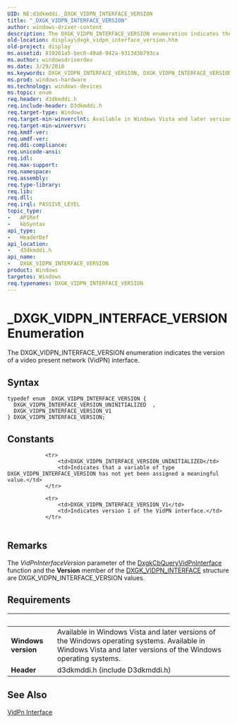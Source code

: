 ```yaml
---
UID: NE:d3dkmddi._DXGK_VIDPN_INTERFACE_VERSION
title: "_DXGK_VIDPN_INTERFACE_VERSION"
author: windows-driver-content
description: The DXGK_VIDPN_INTERFACE_VERSION enumeration indicates the version of a video present network (VidPN) interface.
old-location: display\dxgk_vidpn_interface_version.htm
old-project: display
ms.assetid: 819261a5-bec0-49a8-942a-9313d3b793ca
ms.author: windowsdriverdev
ms.date: 3/29/2018
ms.keywords: DXGK_VIDPN_INTERFACE_VERSION, DXGK_VIDPN_INTERFACE_VERSION enumeration [Display Devices], DXGK_VIDPN_INTERFACE_VERSION_UNINITIALIZED, DXGK_VIDPN_INTERFACE_VERSION_V1, DmEnums_69c4e28b-70fe-4576-b726-6fa6d78c97d0.xml, _DXGK_VIDPN_INTERFACE_VERSION, d3dkmddi/DXGK_VIDPN_INTERFACE_VERSION, d3dkmddi/DXGK_VIDPN_INTERFACE_VERSION_UNINITIALIZED, d3dkmddi/DXGK_VIDPN_INTERFACE_VERSION_V1, display.dxgk_vidpn_interface_version
ms.prod: windows-hardware
ms.technology: windows-devices
ms.topic: enum
req.header: d3dkmddi.h
req.include-header: D3dkmddi.h
req.target-type: Windows
req.target-min-winverclnt: Available in Windows Vista and later versions of the Windows operating systems.
req.target-min-winversvr: 
req.kmdf-ver: 
req.umdf-ver: 
req.ddi-compliance: 
req.unicode-ansi: 
req.idl: 
req.max-support: 
req.namespace: 
req.assembly: 
req.type-library: 
req.lib: 
req.dll: 
req.irql: PASSIVE_LEVEL
topic_type:
-	APIRef
-	kbSyntax
api_type:
-	HeaderDef
api_location:
-	d3dkmddi.h
api_name:
-	DXGK_VIDPN_INTERFACE_VERSION
product: Windows
targetos: Windows
req.typenames: DXGK_VIDPN_INTERFACE_VERSION
---
```


# _DXGK_VIDPN_INTERFACE_VERSION Enumeration
The DXGK_VIDPN_INTERFACE_VERSION enumeration indicates the version of a video present network (VidPN) interface.

## Syntax
```
typedef enum _DXGK_VIDPN_INTERFACE_VERSION {
  DXGK_VIDPN_INTERFACE_VERSION_UNINITIALIZED  ,
  DXGK_VIDPN_INTERFACE_VERSION_V1
} DXGK_VIDPN_INTERFACE_VERSION;
```

## Constants

<table>
            
                <tr>
                    <td>DXGK_VIDPN_INTERFACE_VERSION_UNINITIALIZED</td>
                    <td>Indicates that a variable of type DXGK_VIDPN_INTERFACE_VERSION has not yet been assigned a meaningful value.</td>
                </tr>
            
                <tr>
                    <td>DXGK_VIDPN_INTERFACE_VERSION_V1</td>
                    <td>Indicates version 1 of the VidPN interface.</td>
                </tr>
</table>

## Remarks

The <i>VidPnInterfaceVersion</i> parameter of the <a href="https://msdn.microsoft.com/649ce7fc-6852-43f3-b944-b2b64fcba874">DxgkCbQueryVidPnInterface</a> function and the <b>Version</b> member of the <a href="https://msdn.microsoft.com/library/windows/hardware/ff562108">DXGK_VIDPN_INTERFACE</a> structure are DXGK_VIDPN_INTERFACE_VERSION values.

## Requirements
| &nbsp; | &nbsp; |
| ---- |:---- |
| **Windows version** | Available in Windows Vista and later versions of the Windows operating systems. Available in Windows Vista and later versions of the Windows operating systems. |
| **Header** | d3dkmddi.h (include D3dkmddi.h) |

## See Also

<a href="https://msdn.microsoft.com/library/windows/hardware/ff570556">VidPn Interface</a>